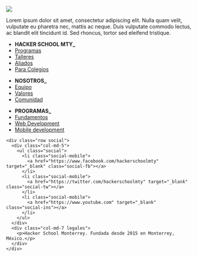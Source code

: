 <div class="container-fluid footer">
  <div class="container">
    <div class="row">
      <div class="col-md-5">
        <img src="{{ site.baseurl }}images/hacker-school-logo.jpg">
        <p>Lorem ipsum dolor sit amet, consectetur adipiscing elit. Nulla quam velit, vulputate eu pharetra nec, mattis ac neque. Duis vulputate commodo lectus, ac blandit elit tincidunt id. Sed rhoncus, tortor sed eleifend tristique.</p>
      </div>
      <div class="col-md-3">
        <ul>
          <li><b>HACKER SCHOOL MTY_</b></li>
          <li><a href="" target="_self">Programas</a></li>
          <li><a href="" target="_self">Talleres</a></li>
          <li><a href="" target="_self">Aliados</a></li>
          <li><a href="" target="_self">Para Colegios</a></li>
        </ul>
      </div>
      <div class="col-md-2">
        <ul>
          <li><b>NOSOTROS_</b></li>
          <li><a href="" target="_self">Equipo</a></li>
          <li><a href="" target="_self">Valores</a></li>
          <li><a href="" target="_self">Comunidad</a></li>
        </ul>
      </div>
      <div class="col-md-2">
        <ul>
          <li><b>PROGRAMAS_</b></li>
          <li><a href="" target="_self">Fundamentos</a></li>
          <li><a href="" target="_self">Web Development</a></li>
          <li><a href="" target="_self">Mobile development</a></li>
        </ul>
      </div>
    </div>

    <div class="row social">
      <div class="col-md-5">
        <ul class="social">
          <li class="social-mobile">
            <a href="https://www.facebook.com/hackerschoolmty" target="_blank" class="social-fb"></a>
          </li>
          <li class="social-mobile">
            <a href="https://twitter.com/hackerschoolmty" target="_blank" class="social-tw"></a>
          </li>
          <li class="social-mobile">
            <a href="https://www.youtube.com" target="_blank" class="social-ins"></a>
          </li>
        </ul>
      </div>
      <div class="col-md-7 legales">
        <p>Hacker School Monterrey. Fundada desde 2015 en Monterrey, México.</p>
      </div>
    </div>
  </div>
</div>